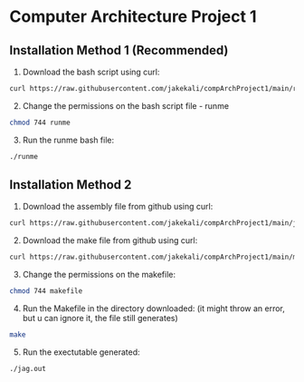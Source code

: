 # Computer Architecture Project 1

## Installation Method 1 (Recommended) 
1. Download the bash script using curl: 
```bash
curl https://raw.githubusercontent.com/jakekali/compArchProject1/main/runme --output runme
```
2. Change the permissions on the bash script file - runme
```bash
chmod 744 runme
```
3. Run the runme bash file: 
```bash
./runme
```

## Installation Method 2
1. Download the assembly file from github using curl:
```bash
curl https://raw.githubusercontent.com/jakekali/compArchProject1/main/jag.s --output jag.s
```
2. Download the make file from github using curl: 
```bash
curl https://raw.githubusercontent.com/jakekali/compArchProject1/main/makefile --output makefile
```
3. Change the permissions on the makefile: 
```bash
chmod 744 makefile
```
4. Run the Makefile in the directory downloaded: (it might throw an error, but u can ignore it, the file still generates)
```bash
make
```
5. Run the exectutable generated: 
```bash
./jag.out
```

